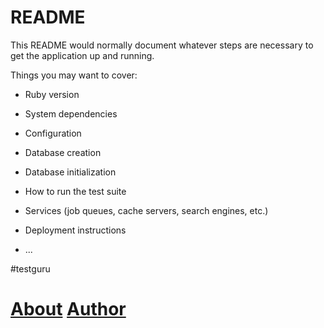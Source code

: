# README

This README would normally document whatever steps are necessary to get the
application up and running.

Things you may want to cover:

* Ruby version

* System dependencies

* Configuration

* Database creation

* Database initialization

* How to run the test suite

* Services (job queues, cache servers, search engines, etc.)

* Deployment instructions

* ...

#testguru
<h1>
<a href="http://127.0.0.1:3000/about">About</a>
<a href="http://127.0.0.1:3000/about/author">Author</a>
</h1>
